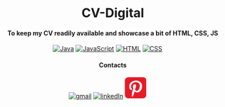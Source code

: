 <div id="user-content-toc">
  <ul align="center">
    <h1>CV-Digital</h1>
  </ul>
</div>

<div id="user-content-toc">
  <ul align="center">
    <h4>To keep my CV readily available and showcase a bit of HTML, CSS, JS</h4>
  </ul>
</div>

<div align="center">
  <a href="https://www.java.com/en/" target="_blank"><img src="https://skillicons.dev/icons?i=java" alt="Java"></a>
  <a href="https://www.javascript.com/" target="_blank"><img src="https://skillicons.dev/icons?i=javascript" alt="JavaScript"></a>
  <a href="https://html.com/" target="_blank"><img src="https://skillicons.dev/icons?i=html" alt="HTML"></a>
  <a href="https://github.com/ShootiePT" target="_blank"><img src="https://skillicons.dev/icons?i=css" alt="CSS"></a>
</div>

<!-- CONTACTS -->
<div id="user-content-toc">
  <ul align="center">
    <h4>Contacts</h4>
  </ul>
</div>

<div align="center">
  <a href="mailto:jose.f.rocha92@gmail.com" target="_blank"><img src="https://skillicons.dev/icons?i=gmail" alt="gmail"></a>
  <a href="https://www.linkedin.com/in/joseflrocha" target="_blank"><img src="https://skillicons.dev/icons?i=linkedin" alt="linkedIn"></a>
  <a href="https://pinterest.pt/Goodies4Gamers" target="_blank"><img src="/resources/r-pintrest.png" alt="pintrest" width="48"></a>
</div>
